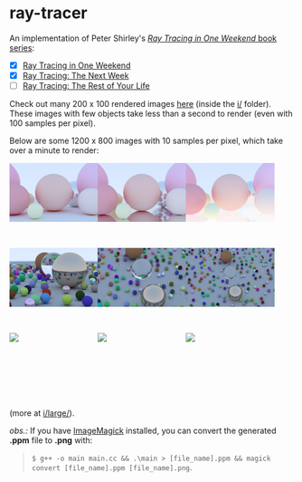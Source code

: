 # ray-tracer
An implementation of Peter Shirley's [*Ray Tracing in One Weekend* book series](https://raytracing.github.io/):
- [x] [Ray Tracing in One Weekend](https://raytracing.github.io/books/RayTracingInOneWeekend.html)
- [x] [Ray Tracing: The Next Week](https://raytracing.github.io/books/RayTracingTheNextWeek.html)
- [ ] [Ray Tracing: The Rest of Your Life](https://raytracing.github.io/books/RayTracingTheRestOfYourLife.html)

Check out many 200 x 100 rendered images [here](https://github.com/laurelkeys/ray-tracer/blob/master/i/InOneWeekend/README.md) (inside the [i/](https://github.com/laurelkeys/ray-tracer/blob/master/i/) folder).
These images with few objects take less than a second to render (even with 100 samples per pixel).

Below are some 1200 x 800 images with 10 samples per pixel, which take over a minute to render:

<img align="left" src="https://raw.githubusercontent.com/laurelkeys/ray-tracer/master/i/large/wiki.png" width="31%"/><img align="left" src="https://raw.githubusercontent.com/laurelkeys/ray-tracer/master/i/large/wiki_metal_ground.png" width="31%"/><img align="left" src="https://raw.githubusercontent.com/laurelkeys/ray-tracer/master/i/large/wiki_glass_ground.png" width="31%"/>
<br><br><br><br><br><br><br><br>

<img align="left" src="https://raw.githubusercontent.com/laurelkeys/ray-tracer/master/i/large/random_scene_10xAA_fixed_cam_large.png" width="31%"/><img align="left" src="https://raw.githubusercontent.com/laurelkeys/ray-tracer/master/i/large/random_scene_10xAA_y10_large.png" width="31%"/><img align="left" src="https://raw.githubusercontent.com/laurelkeys/ray-tracer/master/i/large/random_scene_10xAA_y18_x18_fixed_dof_large.png" width="31%"/>
<br><br><br><br><br><br><br><br>

<img align="left" src="https://raw.githubusercontent.com/laurelkeys/ray-tracer/master/i/large/final_large_400spp.png.png" width="31%"/><img align="left" src="https://raw.githubusercontent.com/laurelkeys/ray-tracer/master/i/large/final_large_100spp.png.png" width="31%"/><img align="left" src="https://raw.githubusercontent.com/laurelkeys/ray-tracer/master/i/large/final_large_200spp.png.png" width="31%"/>
<br><br><br><br><br><br><br>

(more at [i/large/](https://github.com/laurelkeys/ray-tracer/blob/master/i/large/)).

*obs.:* If you have [ImageMagick](https://imagemagick.org/script/convert.php) installed, you can convert the generated **.ppm** file to **.png** with: 

> `$ g++ -o main main.cc && .\main > [file_name].ppm && magick convert [file_name].ppm [file_name].png`.
